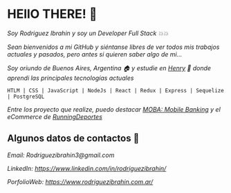 # HEllO THERE! 👋

_Soy Rodriguez Ibrahin y soy un Developer Full Stack :boom::boom:_


_Sean bienvenidos a mi GitHub y siéntanse libres de ver todos mis trabajos actuales y pasados, pero antes si quieren saber algo de mi..._

_Soy oriundo de Buenos Aires, Argentina :house: y estudie en [Henry](https://soyhenry.com) :school: donde aprendi las principales tecnologías actuales_
```
HTLM | CSS | JavaScript | NodeJs | React | Redux | Express | Sequelize | PostgreSQL
```
_Entre los proyecto que realize, puedo destacar [MOBA: Mobile Banking](https://www.youtube.com/watch?v=fs4kmvSOWmg) y el eCommerce de [RunningDeportes](https://runningdeportes.store)_

## Algunos datos de contactos :speech_balloon:


_Email: Rodriguezibrahin3@gmail.com_

_LinkedIn: https://www.linkedin.com/in/rodriguezibrahin/_

_PorfolioWeb: https://www.rodriguezibrahin.com.ar/_


<!--
**RodriguezIbrahin/RodriguezIbrahin** is a ✨ _special_ ✨ repository because its `README.md` (this file) appears on your GitHub profile.

Here are some ideas to get you started:

- 🔭 I’m currently working on ...
- 🌱 I’m currently learning ...
- 👯 I’m looking to collaborate on ...
- 🤔 I’m looking for help with ...
- 💬 Ask me about ...
- 📫 How to reach me: ...
- 😄 Pronouns: ...
- ⚡ Fun fact: ...
-->
